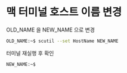 # 맥 터미널 호스트 이름 변경

OLD_NAME 을 NEW_NAME 으로 변경

```bash
OLD_NAME:~$ scutil --set HostName NEW_NAME
```

터미널 재실행 후 확인

```bash
NEW_NAME:~$
```
